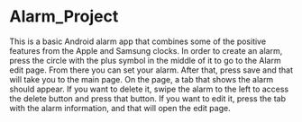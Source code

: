 # Alarm_Project
This is a basic Android alarm app that combines some of the positive features from the Apple and Samsung clocks.
In order to create an alarm, press the circle with the plus symbol in the middle of it to go to the Alarm edit
page. From there you can set your alarm. After that, press save and that will take you to the main page. On 
the page, a tab that shows the alarm should appear. If you want to delete it, swipe the alarm to the left 
to access the delete button and press that button. If you want to edit it, press the tab with the alarm 
information, and that will open the edit page.
